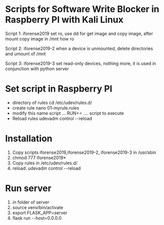 # Scripts for Software Write Blocker in Raspberry PI with Kali Linux

Script 1: iforense2019
set ro, use dd for get image and copy image, after mount copy image in /mnt how ro

Script 2: iforense2019-2
when a device is unmounted, delete directories and umount of /mnt

Script 3: iforense2019-3
set read-only devices, nothing more, it is used in conjunction with python server

# Set script in Raspberry PI
* directory of rules
cd /etc/udev/rules.d/
* create rule
nano 01-myrule.rules
* modify this name script
... RUN+= .... script to execute
* Reload rules
udevadm control --reload
# Installation
1. Copy scripts iforense2019,iforense2019-2, iforense2019-3 in /usr/sbin
2. chmod 777 iforense2019*
3. Copy rules in /etc/udev/rules.d/
4. reload: udevadm control --reload

# Run server
1. in folder of server
2. source venv/bin/activate
3. export FLASK_APP=server
4. flask run --host=0.0.0.0
